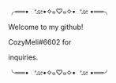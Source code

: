╭══• ೋ•✧๑♡๑✧•ೋ •══╮

   Welcome to my github!

   CozyMeli#6602 for

   inquiries.

╰══• ೋ•✧๑♡๑✧•ೋ •══╯
